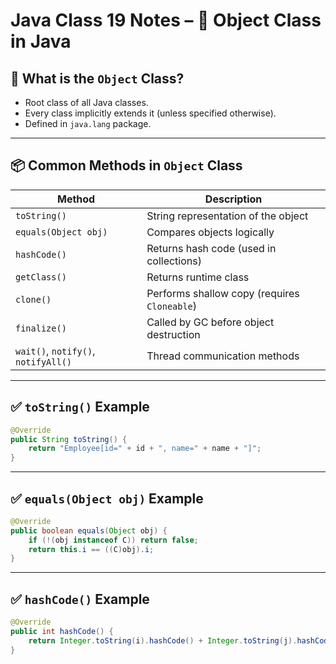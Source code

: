 
# Java Class 19 Notes – 🧱 Object Class in Java

## 🔎 What is the `Object` Class?

- Root class of all Java classes.
- Every class implicitly extends it (unless specified otherwise).
- Defined in `java.lang` package.

---

## 📦 Common Methods in `Object` Class

| Method                         | Description                                                   |
|--------------------------------|---------------------------------------------------------------|
| `toString()`                   | String representation of the object                          |
| `equals(Object obj)`          | Compares objects logically                                    |
| `hashCode()`                  | Returns hash code (used in collections)                      |
| `getClass()`                  | Returns runtime class                                         |
| `clone()`                     | Performs shallow copy (requires `Cloneable`)                 |
| `finalize()`                  | Called by GC before object destruction                       |
| `wait()`, `notify()`, `notifyAll()` | Thread communication methods                              |

---

## ✅ `toString()` Example

```java
@Override
public String toString() {
    return "Employee[id=" + id + ", name=" + name + "]";
}
```

---

## ✅ `equals(Object obj)` Example

```java
@Override
public boolean equals(Object obj) {
    if (!(obj instanceof C)) return false;
    return this.i == ((C)obj).i;
}
```

---

## ✅ `hashCode()` Example

```java
@Override
public int hashCode() {
    return Integer.toString(i).hashCode() + Integer.toString(j).hashCode();
}
```
